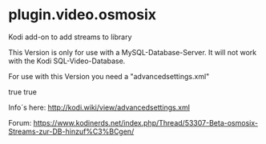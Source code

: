 # plugin.video.osmosix
Kodi add-on to add streams to library

This Version is only for use with a MySQL-Database-Server.
It will not work with the Kodi SQL-Video-Database.

For use with this Version you need a 
"advancedsettings.xml"

<videolibrary>
  <importwatchedstate>true</importwatchedstate>
  <importresumepoint>true</importresumepoint>
</videolibrary>

Info´s here:
http://kodi.wiki/view/advancedsettings.xml

Forum:
https://www.kodinerds.net/index.php/Thread/53307-Beta-osmosix-Streams-zur-DB-hinzuf%C3%BCgen/
